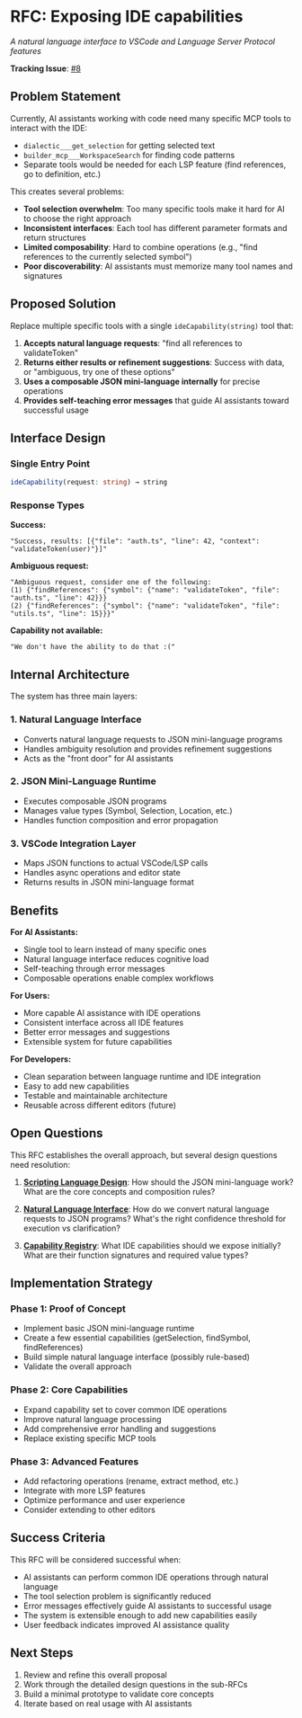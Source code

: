 # RFC: Exposing IDE capabilities

*A natural language interface to VSCode and Language Server Protocol features*

**Tracking Issue**: [#8](https://github.com/socratic-shell/dialectic/issues/8)

## Problem Statement

Currently, AI assistants working with code need many specific MCP tools to interact with the IDE:
- `dialectic___get_selection` for getting selected text
- `builder_mcp___WorkspaceSearch` for finding code patterns  
- Separate tools would be needed for each LSP feature (find references, go to definition, etc.)

This creates several problems:
- **Tool selection overwhelm**: Too many specific tools make it hard for AI to choose the right approach
- **Inconsistent interfaces**: Each tool has different parameter formats and return structures
- **Limited composability**: Hard to combine operations (e.g., "find references to the currently selected symbol")
- **Poor discoverability**: AI assistants must memorize many tool names and signatures

## Proposed Solution

Replace multiple specific tools with a single `ideCapability(string)` tool that:

1. **Accepts natural language requests**: "find all references to validateToken"
2. **Returns either results or refinement suggestions**: Success with data, or "ambiguous, try one of these options"
3. **Uses a composable JSON mini-language internally** for precise operations
4. **Provides self-teaching error messages** that guide AI assistants toward successful usage

## Interface Design

### Single Entry Point
```typescript
ideCapability(request: string) → string
```

### Response Types

**Success:**
```
"Success, results: [{"file": "auth.ts", "line": 42, "context": "validateToken(user)"}]"
```

**Ambiguous request:**
```
"Ambiguous request, consider one of the following:
(1) {"findReferences": {"symbol": {"name": "validateToken", "file": "auth.ts", "line": 42}}}
(2) {"findReferences": {"symbol": {"name": "validateToken", "file": "utils.ts", "line": 15}}}"
```

**Capability not available:**
```
"We don't have the ability to do that :("
```

## Internal Architecture

The system has three main layers:

### 1. Natural Language Interface
- Converts natural language requests to JSON mini-language programs
- Handles ambiguity resolution and provides refinement suggestions
- Acts as the "front door" for AI assistants

### 2. JSON Mini-Language Runtime
- Executes composable JSON programs
- Manages value types (Symbol, Selection, Location, etc.)
- Handles function composition and error propagation

### 3. VSCode Integration Layer
- Maps JSON functions to actual VSCode/LSP calls
- Handles async operations and editor state
- Returns results in JSON mini-language format

## Benefits

**For AI Assistants:**
- Single tool to learn instead of many specific ones
- Natural language interface reduces cognitive load
- Self-teaching through error messages
- Composable operations enable complex workflows

**For Users:**
- More capable AI assistance with IDE operations
- Consistent interface across all IDE features
- Better error messages and suggestions
- Extensible system for future capabilities

**For Developers:**
- Clean separation between language runtime and IDE integration
- Easy to add new capabilities
- Testable and maintainable architecture
- Reusable across different editors (future)

## Open Questions

This RFC establishes the overall approach, but several design questions need resolution:

1. **[Scripting Language Design](./ide-capabilities/scripting-language.md)**: How should the JSON mini-language work? What are the core concepts and composition rules?

2. **[Natural Language Interface](./ide-capabilities/natural-language-interface.md)**: How do we convert natural language requests to JSON programs? What's the right confidence threshold for execution vs clarification?

3. **[Capability Registry](./ide-capabilities/capability-registry.md)**: What IDE capabilities should we expose initially? What are their function signatures and required value types?

## Implementation Strategy

### Phase 1: Proof of Concept
- Implement basic JSON mini-language runtime
- Create a few essential capabilities (getSelection, findSymbol, findReferences)
- Build simple natural language interface (possibly rule-based)
- Validate the overall approach

### Phase 2: Core Capabilities
- Expand capability set to cover common IDE operations
- Improve natural language processing
- Add comprehensive error handling and suggestions
- Replace existing specific MCP tools

### Phase 3: Advanced Features
- Add refactoring operations (rename, extract method, etc.)
- Integrate with more LSP features
- Optimize performance and user experience
- Consider extending to other editors

## Success Criteria

This RFC will be considered successful when:
- AI assistants can perform common IDE operations through natural language
- The tool selection problem is significantly reduced
- Error messages effectively guide AI assistants to successful usage
- The system is extensible enough to add new capabilities easily
- User feedback indicates improved AI assistance quality

## Next Steps

1. Review and refine this overall proposal
2. Work through the detailed design questions in the sub-RFCs
3. Build a minimal prototype to validate core concepts
4. Iterate based on real usage with AI assistants

